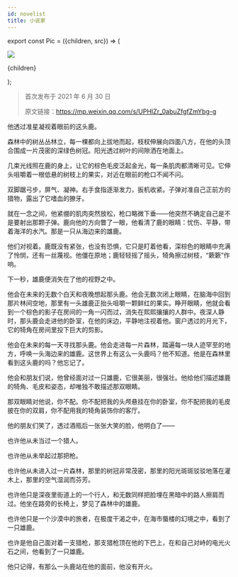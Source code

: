 ```yaml
---
id: novelist
title: 小说家
---
```


export const Pic = ({children, src}) => (
<div style={{textAlign: 'center'}}>
<img src={src} />
<p style={{color: 'gray', fontSize: 'small'}}>{children}</p>
</div>);

> 首次发布于 2021 年 6 月 30 日
>
> 原文链接：https://mp.weixin.qq.com/s/UPHIZr_0abuZfgfZmYbg-g

他透过准星凝视着眼前的这头鹿。

森林中的树丛丛林立，每一棵都向上拔地而起，枝杈伸展向四面八方，在他的头顶合围成一片茂密的深绿色树冠。阳光透过树叶的间隙洒在地面上。

几束光线照在鹿的身上，让它的棕色毛皮泛起金光，每一条肌肉都清晰可见。它伸头咀嚼着一根低悬的树枝上的果实，对近在眼前的枪口不闻不问。

双脚踞弓步，屏气、凝神。右手食指逐渐发力，扳机收紧。子弹对准自己正前方的猎物，露出了它嗜血的獠牙。

就在一念之间，他紧绷的肌肉突然放松，枪口略微下垂——他突然不确定自己是不是要射出那颗子弹。鹿向他的方向瞥了一眼，他看清了鹿的眼睛：忧伤、平静，带着海洋的水汽。那是一只从海边来的雄鹿。

他们对视着。鹿既没有紧张，也没有恐惧，它只是盯着他看，深棕色的眼睛中充满了怜悯，还有一丝蔑视。他僵在原地；鹿轻轻摇了摇头，犄角擦过树枝，“簌簌”作响。

下一秒，雄鹿便消失在了他的视野之中。

他会在未来的无数个白天和夜晚想起那头鹿。他会无数次闭上眼睛，在脑海中回到那片林间空地，那里有一头雄鹿正抬头咀嚼一颗鲜红的果实。睁开眼睛，他就会看到一个棕色的影子在房间的一角一闪而过，消失在熙熙攘攘的人群中。夜深人静时，那头鹿会走进他的卧室，在他的床边，平静地注视着他。窗户透过的月光下，它的犄角在房间里投下巨大的剪影。

他会在未来的每一天寻找那头鹿。他会走进每一片森林，踏遍每一块人迹罕至的地方，呼唤一头海边来的雄鹿。这世界上有这么一头鹿吗？他不知道。他是在森林里看到这头鹿的吗？他忘记了。

他会和朋友们说，他曾经面对过一只雄鹿，它很美丽，很强壮。他给他们描述雄鹿的犄角、毛皮和姿态，却唯独不敢描述那双眼睛。

那双眼睛对他说，你不配。你不配把我的头颅悬挂在你的卧室，你不配把我的毛皮披在你的双肩，你不配用我的犄角装饰你的客厅。

他的朋友们笑了，透过酒瓶后一张张大笑的脸，他明白了——

也许他从未当过一个猎人。

也许他从未举起过那把枪。

也许他从未进入过一片森林，那里的树冠非常茂密，那里的阳光斑斑驳驳地落在灌木上，那里的空气湿润而芬芳。

也许他只是深夜里街道上的一个行人，和无数同样把脸埋在黑暗中的路人擦肩而过。他坐在路旁的长椅上，梦见了森林中的雄鹿。

也许他只是一个沙漠中的旅者，在极度干渴之中，在海市蜃楼的幻境之中，看到了一只雄鹿。

也许是他自己面对着一支猎枪，那支猎枪顶在他的下巴上，在和自己对峙的电光火石之间，他看到了一只雄鹿。

他只记得，有那么一头鹿站在他的面前，他没有开火。

<Pic src="/zh-Hans/img/docs/Stories/novelist/JGibibkelET6ic6NonDVJKvyFsnBMMcIKvxNaj2W82uVGn3YO62aNhodWMqWeOcvQMQkkpgLu9G5ebZ3vbjgclZkw.jpeg" />
